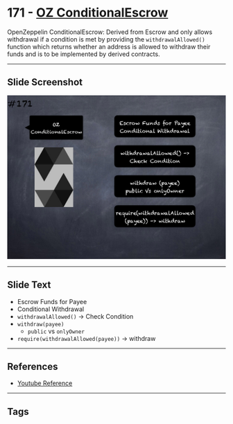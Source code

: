 # 171 - [OZ ConditionalEscrow](OZ%20ConditionalEscrow.md)
OpenZeppelin ConditionalEscrow: Derived from Escrow and only allows withdrawal if a condition is met by providing the `withdrawalAllowed()` function which returns whether an address is allowed to withdraw their funds and is to be implemented by derived contracts.

___
## Slide Screenshot
![171.png](../../images/3.%20Solidity%20201/171.png)
___
## Slide Text
- Escrow Funds for Payee
- Conditional Withdrawal
- `withdrawalAllowed()` -> Check Condition
- `withdraw(payee)`
	- `public` vs `onlyOwner`
- `require(withdrawalAllowed(payee))` -> withdraw
___
## References
- [Youtube Reference](https://youtu.be/L_9Fk6HRwpU?t=707)
___
## Tags